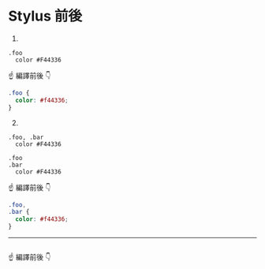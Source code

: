 # Stylus 前後

1.
```styl
.foo
  color #F44336
```
:point_up: 編譯前後 :point_down:
```css
.foo {
  color: #f44336;
}
```

2.
```styl
.foo, .bar
  color #F44336
```
```styl
.foo
.bar
  color #F44336
```
:point_up: 編譯前後 :point_down:
```css
.foo,
.bar {
  color: #f44336;
}
```

***

```styl

```
:point_up: 編譯前後 :point_down:
```css

```
